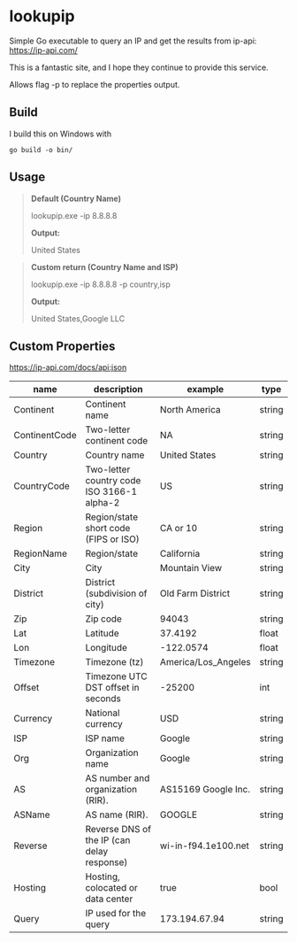 # lookupip

Simple Go executable to query an IP and get the results from ip-api:
https://ip-api.com/

This is a fantastic site, and I hope they continue to provide this service.

Allows flag -p to replace the properties output.

## Build

I build this on Windows with

    go build -o bin/

## Usage

> **Default (Country Name)**
>
> lookupip.exe -ip 8.8.8.8
>
> **Output:**
>
> United States

> **Custom return (Country Name and ISP)**
>
> lookupip.exe -ip 8.8.8.8 -p country,isp
>
> **Output:**
>
> United States,Google LLC

## Custom Properties

https://ip-api.com/docs/api:json

| name          | description                                | example             | type   |
| ------------- | ------------------------------------------ | ------------------- | ------ |
| Continent     | Continent name                             | North America       | string |
| ContinentCode | Two-letter continent code                  | NA                  | string |
| Country       | Country name                               | United States       | string |
| CountryCode   | Two-letter country code ISO 3166-1 alpha-2 | US                  | string |
| Region        | Region/state short code (FIPS or ISO)      | CA or 10            | string |
| RegionName    | Region/state                               | California          | string |
| City          | City                                       | Mountain View       | string |
| District      | District (subdivision of city)             | Old Farm District   | string |
| Zip           | Zip code                                   | 94043               | string |
| Lat           | Latitude                                   | 37.4192             | float  |
| Lon           | Longitude                                  | -122.0574           | float  |
| Timezone      | Timezone (tz)                              | America/Los_Angeles | string |
| Offset        | Timezone UTC DST offset in seconds         | -25200              | int    |
| Currency      | National currency                          | USD                 | string |
| ISP           | ISP name                                   | Google              | string |
| Org           | Organization name                          | Google              | string |
| AS            | AS number and organization (RIR).          | AS15169 Google Inc. | string |
| ASName        | AS name (RIR).                             | GOOGLE              | string |
| Reverse       | Reverse DNS of the IP (can delay response) | wi-in-f94.1e100.net | string |
| Hosting       | Hosting, colocated or data center          | true                | bool   |
| Query         | IP used for the query                      | 173.194.67.94       | string |

